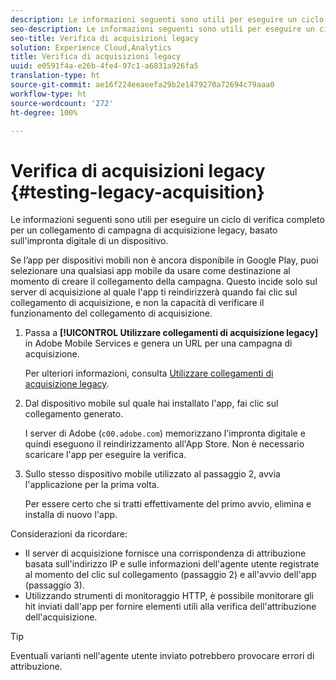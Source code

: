 ```yaml
---
description: Le informazioni seguenti sono utili per eseguire un ciclo di verifica completo per un collegamento di campagna di acquisizione legacy, basato sull'impronta digitale di un dispositivo.
seo-description: Le informazioni seguenti sono utili per eseguire un ciclo di verifica completo per un collegamento di campagna di acquisizione legacy, basato sull'impronta digitale di un dispositivo.
seo-title: Verifica di acquisizioni legacy
solution: Experience Cloud,Analytics
title: Verifica di acquisizioni legacy
uuid: e0591f4a-e26b-4fe4-97c1-a6831a926fa5
translation-type: ht
source-git-commit: ae16f224eeaeefa29b2e1479270a72694c79aaa0
workflow-type: ht
source-wordcount: '272'
ht-degree: 100%

---
```



# Verifica di acquisizioni legacy {#testing-legacy-acquisition}

Le informazioni seguenti sono utili per eseguire un ciclo di verifica completo per un collegamento di campagna di acquisizione legacy, basato sull&#39;impronta digitale di un dispositivo.

Se l’app per dispositivi mobili non è ancora disponibile in Google Play, puoi selezionare una qualsiasi app mobile da usare come destinazione al momento di creare il collegamento della campagna. Questo incide solo sul server di acquisizione al quale l&#39;app ti reindirizzerà quando fai clic sul collegamento di acquisizione, e non la capacità di verificare il funzionamento del collegamento di acquisizione.

1. Passa a **[!UICONTROL Utilizzare collegamenti di acquisizione legacy]** in Adobe Mobile Services e genera un URL per una campagna di acquisizione.

   Per ulteriori informazioni, consulta [Utilizzare collegamenti di acquisizione legacy](/help/using/acquisition-main/c-marketing-links-builder/t-create-edit-adobe-links/c-use-legacy-acquisition-links/c-use-legacy-acquisition-links.md).

1. Dal dispositivo mobile sul quale hai installato l&#39;app, fai clic sul collegamento generato.

   I server di Adobe (`c00.adobe.com`) memorizzano l&#39;impronta digitale e quindi eseguono il reindirizzamento all&#39;App Store. Non è necessario scaricare l&#39;app per eseguire la verifica.

1. Sullo stesso dispositivo mobile utilizzato al passaggio 2, avvia l&#39;applicazione per la prima volta.

   Per essere certo che si tratti effettivamente del primo avvio, elimina e installa di nuovo l&#39;app.

Considerazioni da ricordare:

* Il server di acquisizione fornisce una corrispondenza di attribuzione basata sull&#39;indirizzo IP e sulle informazioni dell&#39;agente utente registrate al momento del clic sul collegamento (passaggio 2) e all&#39;avvio dell&#39;app (passaggio 3).
* Utilizzando strumenti di monitoraggio HTTP, è possibile monitorare gli hit inviati dall&#39;app per fornire elementi utili alla verifica dell&#39;attribuzione dell&#39;acquisizione.

>[!TIP]
>
>Eventuali varianti nell&#39;agente utente inviato potrebbero provocare errori di attribuzione.
